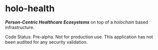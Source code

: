 # holo-health
_**Person-Centric Healthcare Ecosystems**_ on top of a _holochain_ based infrastructure.

Code Status: Pre-alpha. Not for production use. This application has not been audited for any security validation.
